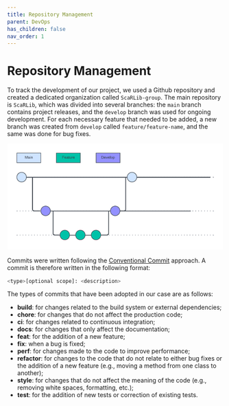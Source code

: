 ```yaml
---
title: Repository Management
parent: DevOps
has_children: false
nav_order: 1
---
```


# Repository Management

To track the development of our project, we used a Github repository and created a dedicated organization called `ScaRLib-group`. The main repository is `ScaRLib`, which was divided into several branches: the `main` branch contains project releases, and the `develop` branch was used for ongoing development. For each necessary feature that needed to be added, a new branch was created from `develop` called `feature/feature-name`, and the same was done for bug fixes.

![GitFlow](/imgs/git-flow.png)

Commits were written following the [Conventional Commit](https://www.conventionalcommits.org/en/v1.0.0/) approach. A commit is therefore written in the following format:

```bash
<type>[optional scope]: <description>
```

The types of commits that have been adopted in our case are as follows:

- **build**: for changes related to the build system or external dependencies;
- **chore**: for changes that do not affect the production code;
- **ci**: for changes related to continuous integration;
- **docs**: for changes that only affect the documentation;
- **feat**: for the addition of a new feature;
- **fix**: when a bug is fixed;
- **perf**: for changes made to the code to improve performance;
- **refactor**: for changes to the code that do not relate to either bug fixes or the addition of a new feature (e.g., moving a method from one class to another);
- **style**: for changes that do not affect the meaning of the code (e.g., removing white spaces, formatting, etc.);
- **test**: for the addition of new tests or correction of existing tests.